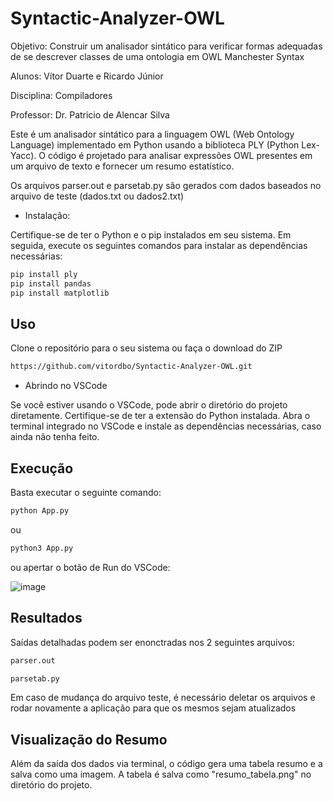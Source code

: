# Syntactic-Analyzer-OWL
Objetivo: Construir um analisador sintático para verificar formas adequadas de se descrever classes de uma ontologia em OWL Manchester Syntax

Alunos: Vítor Duarte e Ricardo Júnior

Disciplina: Compiladores 

Professor: Dr. Patricio de Alencar Silva

Este é um analisador sintático para a linguagem OWL (Web Ontology Language) implementado em Python usando a biblioteca PLY (Python Lex-Yacc). O código é projetado para analisar expressões OWL presentes em um arquivo de texto e fornecer um resumo estatístico.

Os arquivos parser.out e parsetab.py são gerados com dados baseados no arquivo de teste (dados.txt ou dados2.txt) 

* Instalação:

Certifique-se de ter o Python e o pip instalados em seu sistema. Em seguida, execute os seguintes comandos para instalar as dependências necessárias:

```bash
pip install ply
pip install pandas
pip install matplotlib
```

## Uso

Clone o repositório para o seu sistema ou faça o download do ZIP
```bash
https://github.com/vitordbo/Syntactic-Analyzer-OWL.git
```
* Abrindo no VSCode

Se você estiver usando o VSCode, pode abrir o diretório do projeto diretamente. Certifique-se de ter a extensão do Python instalada. Abra o terminal integrado no VSCode e instale as dependências necessárias, caso ainda não tenha feito.

## Execução

Basta executar o seguinte comando: 
```bash
python App.py 
```
ou
```bash
python3 App.py 
```
ou apertar o botão de Run do VSCode:

![image](https://github.com/vitordbo/Syntactic-Analyzer-OWL/assets/65680799/3efcd8c4-8cc0-4bc8-8a70-be8f6711ed81)

## Resultados
Saídas detalhadas podem ser enonctradas nos 2 seguintes arquivos: 
```bash
parser.out
```
```bash
parsetab.py
```
Em caso de mudança do arquivo teste, é necessário deletar os arquivos e rodar novamente a aplicação para que os mesmos sejam atualizados

## Visualização do Resumo
Além da saída dos dados via terminal, o código gera uma tabela resumo e a salva como uma imagem. A tabela é salva como "resumo_tabela.png" no diretório do projeto.

